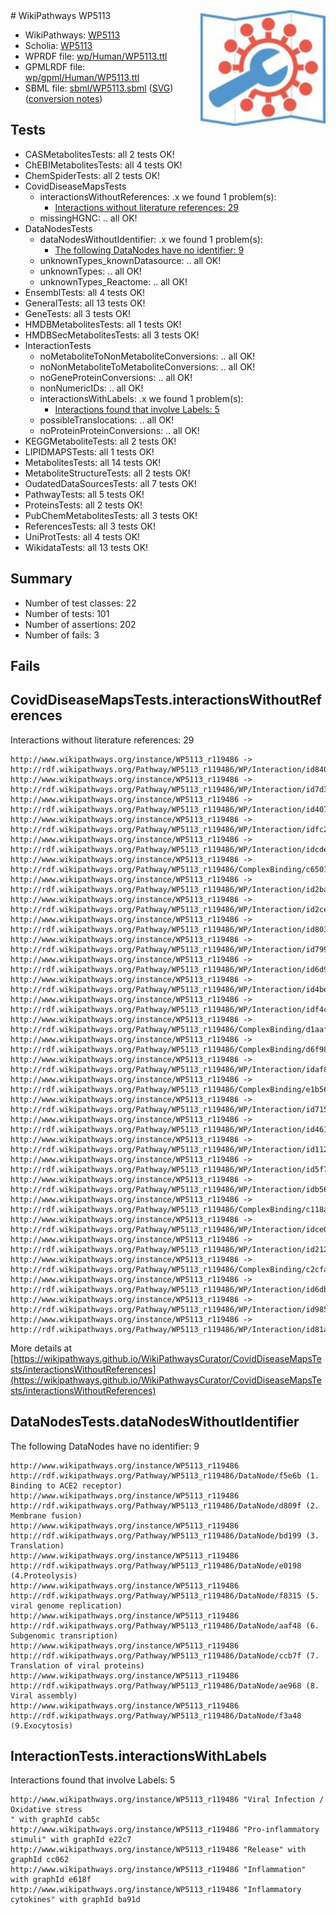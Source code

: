 <img style="float: right; width: 200px" src="../logo.png" />
# WikiPathways WP5113

* WikiPathways: [WP5113](https://identifiers.org/wikipathways:WP5113)
* Scholia: [WP5113](https://scholia.toolforge.org/wikipathways/WP5113)
* WPRDF file: [wp/Human/WP5113.ttl](../wp/Human/WP5113.ttl)
* GPMLRDF file: [wp/gpml/Human/WP5113.ttl](../wp/gpml/Human/WP5113.ttl)
* SBML file: [sbml/WP5113.sbml](../sbml/WP5113.sbml) ([SVG](../sbml/WP5113.svg)) ([conversion notes](../sbml/WP5113.txt))

## Tests
* CASMetabolitesTests: all 2 tests OK!
* ChEBIMetabolitesTests: all 4 tests OK!
* ChemSpiderTests: all 2 tests OK!
* CovidDiseaseMapsTests
    * interactionsWithoutReferences: .x we found 1 problem(s):
        * [Interactions without literature references: 29](#9701cd09)
    * missingHGNC: .. all OK!
* DataNodesTests
    * dataNodesWithoutIdentifier: .x we found 1 problem(s):
        * [The following DataNodes have no identifier: 9](#d2d32fa8)
    * unknownTypes_knownDatasource: .. all OK!
    * unknownTypes: .. all OK!
    * unknownTypes_Reactome: .. all OK!
* EnsemblTests: all 4 tests OK!
* GeneralTests: all 13 tests OK!
* GeneTests: all 3 tests OK!
* HMDBMetabolitesTests: all 1 tests OK!
* HMDBSecMetabolitesTests: all 3 tests OK!
* InteractionTests
    * noMetaboliteToNonMetaboliteConversions: .. all OK!
    * noNonMetaboliteToMetaboliteConversions: .. all OK!
    * noGeneProteinConversions: .. all OK!
    * nonNumericIDs: .. all OK!
    * interactionsWithLabels: .x we found 1 problem(s):
        * [Interactions found that involve Labels: 5](#630d267c)
    * possibleTranslocations: .. all OK!
    * noProteinProteinConversions: .. all OK!
* KEGGMetaboliteTests: all 2 tests OK!
* LIPIDMAPSTests: all 1 tests OK!
* MetabolitesTests: all 14 tests OK!
* MetaboliteStructureTests: all 2 tests OK!
* OudatedDataSourcesTests: all 7 tests OK!
* PathwayTests: all 5 tests OK!
* ProteinsTests: all 2 tests OK!
* PubChemMetabolitesTests: all 3 tests OK!
* ReferencesTests: all 3 tests OK!
* UniProtTests: all 4 tests OK!
* WikidataTests: all 13 tests OK!


## Summary

* Number of test classes: 22
* Number of tests: 101
* Number of assertions: 202
* Number of fails: 3

## Fails

<a name="9701cd09" />

## CovidDiseaseMapsTests.interactionsWithoutReferences

Interactions without literature references: 29
```
http://www.wikipathways.org/instance/WP5113_r119486 -> http://rdf.wikipathways.org/Pathway/WP5113_r119486/WP/Interaction/id84003b63
http://www.wikipathways.org/instance/WP5113_r119486 -> http://rdf.wikipathways.org/Pathway/WP5113_r119486/WP/Interaction/id7d319e35
http://www.wikipathways.org/instance/WP5113_r119486 -> http://rdf.wikipathways.org/Pathway/WP5113_r119486/WP/Interaction/id407b4cba
http://www.wikipathways.org/instance/WP5113_r119486 -> http://rdf.wikipathways.org/Pathway/WP5113_r119486/WP/Interaction/idfc2d23ef
http://www.wikipathways.org/instance/WP5113_r119486 -> http://rdf.wikipathways.org/Pathway/WP5113_r119486/WP/Interaction/idcdee20b6
http://www.wikipathways.org/instance/WP5113_r119486 -> http://rdf.wikipathways.org/Pathway/WP5113_r119486/ComplexBinding/c6501
http://www.wikipathways.org/instance/WP5113_r119486 -> http://rdf.wikipathways.org/Pathway/WP5113_r119486/WP/Interaction/id2ba69e50
http://www.wikipathways.org/instance/WP5113_r119486 -> http://rdf.wikipathways.org/Pathway/WP5113_r119486/WP/Interaction/id2ce067d0
http://www.wikipathways.org/instance/WP5113_r119486 -> http://rdf.wikipathways.org/Pathway/WP5113_r119486/WP/Interaction/id80337e77
http://www.wikipathways.org/instance/WP5113_r119486 -> http://rdf.wikipathways.org/Pathway/WP5113_r119486/WP/Interaction/id799a92c8
http://www.wikipathways.org/instance/WP5113_r119486 -> http://rdf.wikipathways.org/Pathway/WP5113_r119486/WP/Interaction/id6d9630e
http://www.wikipathways.org/instance/WP5113_r119486 -> http://rdf.wikipathways.org/Pathway/WP5113_r119486/WP/Interaction/id4bed82f3
http://www.wikipathways.org/instance/WP5113_r119486 -> http://rdf.wikipathways.org/Pathway/WP5113_r119486/WP/Interaction/idf4c13a25
http://www.wikipathways.org/instance/WP5113_r119486 -> http://rdf.wikipathways.org/Pathway/WP5113_r119486/ComplexBinding/d1aaf
http://www.wikipathways.org/instance/WP5113_r119486 -> http://rdf.wikipathways.org/Pathway/WP5113_r119486/ComplexBinding/d6f98
http://www.wikipathways.org/instance/WP5113_r119486 -> http://rdf.wikipathways.org/Pathway/WP5113_r119486/WP/Interaction/idaf8188bc
http://www.wikipathways.org/instance/WP5113_r119486 -> http://rdf.wikipathways.org/Pathway/WP5113_r119486/ComplexBinding/e1b56
http://www.wikipathways.org/instance/WP5113_r119486 -> http://rdf.wikipathways.org/Pathway/WP5113_r119486/WP/Interaction/id715b17be
http://www.wikipathways.org/instance/WP5113_r119486 -> http://rdf.wikipathways.org/Pathway/WP5113_r119486/WP/Interaction/id461dc676
http://www.wikipathways.org/instance/WP5113_r119486 -> http://rdf.wikipathways.org/Pathway/WP5113_r119486/WP/Interaction/id11298a73
http://www.wikipathways.org/instance/WP5113_r119486 -> http://rdf.wikipathways.org/Pathway/WP5113_r119486/WP/Interaction/id5f742b09
http://www.wikipathways.org/instance/WP5113_r119486 -> http://rdf.wikipathways.org/Pathway/WP5113_r119486/WP/Interaction/idb56611eb
http://www.wikipathways.org/instance/WP5113_r119486 -> http://rdf.wikipathways.org/Pathway/WP5113_r119486/ComplexBinding/c118a
http://www.wikipathways.org/instance/WP5113_r119486 -> http://rdf.wikipathways.org/Pathway/WP5113_r119486/WP/Interaction/idce0e5551
http://www.wikipathways.org/instance/WP5113_r119486 -> http://rdf.wikipathways.org/Pathway/WP5113_r119486/WP/Interaction/id212b2183
http://www.wikipathways.org/instance/WP5113_r119486 -> http://rdf.wikipathways.org/Pathway/WP5113_r119486/ComplexBinding/c2cfa
http://www.wikipathways.org/instance/WP5113_r119486 -> http://rdf.wikipathways.org/Pathway/WP5113_r119486/WP/Interaction/id6db3f655
http://www.wikipathways.org/instance/WP5113_r119486 -> http://rdf.wikipathways.org/Pathway/WP5113_r119486/WP/Interaction/id985cf82a
http://www.wikipathways.org/instance/WP5113_r119486 -> http://rdf.wikipathways.org/Pathway/WP5113_r119486/WP/Interaction/id81a62627
```

More details at [https://wikipathways.github.io/WikiPathwaysCurator/CovidDiseaseMapsTests/interactionsWithoutReferences](https://wikipathways.github.io/WikiPathwaysCurator/CovidDiseaseMapsTests/interactionsWithoutReferences)

<a name="d2d32fa8" />

## DataNodesTests.dataNodesWithoutIdentifier

The following DataNodes have no identifier: 9
```
http://www.wikipathways.org/instance/WP5113_r119486 http://rdf.wikipathways.org/Pathway/WP5113_r119486/DataNode/f5e6b (1. Binding to ACE2 receptor)
http://www.wikipathways.org/instance/WP5113_r119486 http://rdf.wikipathways.org/Pathway/WP5113_r119486/DataNode/d809f (2. Membrane fusion)
http://www.wikipathways.org/instance/WP5113_r119486 http://rdf.wikipathways.org/Pathway/WP5113_r119486/DataNode/bd199 (3. Translation)
http://www.wikipathways.org/instance/WP5113_r119486 http://rdf.wikipathways.org/Pathway/WP5113_r119486/DataNode/e0198 (4.Proteolysis)
http://www.wikipathways.org/instance/WP5113_r119486 http://rdf.wikipathways.org/Pathway/WP5113_r119486/DataNode/f8315 (5. viral genome replication)
http://www.wikipathways.org/instance/WP5113_r119486 http://rdf.wikipathways.org/Pathway/WP5113_r119486/DataNode/aaf48 (6. Subgenomic transription)
http://www.wikipathways.org/instance/WP5113_r119486 http://rdf.wikipathways.org/Pathway/WP5113_r119486/DataNode/ccb7f (7. Translation of viral proteins)
http://www.wikipathways.org/instance/WP5113_r119486 http://rdf.wikipathways.org/Pathway/WP5113_r119486/DataNode/ae968 (8. Viral assembly)
http://www.wikipathways.org/instance/WP5113_r119486 http://rdf.wikipathways.org/Pathway/WP5113_r119486/DataNode/f3a48 (9.Exocytosis)
```

<a name="630d267c" />

## InteractionTests.interactionsWithLabels

Interactions found that involve Labels: 5
```
http://www.wikipathways.org/instance/WP5113_r119486 "Viral Infection /
Oxidative stress
" with graphId cab5c
http://www.wikipathways.org/instance/WP5113_r119486 "Pro-inflammatory stimuli" with graphId e22c7
http://www.wikipathways.org/instance/WP5113_r119486 "Release" with graphId cc062
http://www.wikipathways.org/instance/WP5113_r119486 "Inflammation" with graphId e618f
http://www.wikipathways.org/instance/WP5113_r119486 "Inflammatory cytokines" with graphId ba91d
```

